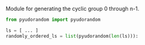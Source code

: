 Module for generating the cyclic group 0 through n-1.

```Python 
from pyudorandom import pyudorandom

ls = [ ... ]
randomly_ordered_ls = list(pyudorandom(len(ls))):
```
